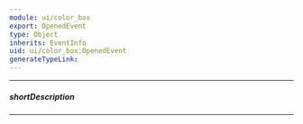 ```yaml
---
module: ui/color_box
export: OpenedEvent
type: Object
inherits: EventInfo
uid: ui/color_box:OpenedEvent
generateTypeLink: 
---
```

---
##### shortDescription
<!-- Description goes here -->

---
<!-- Description goes here -->